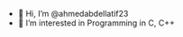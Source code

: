 - 👋 Hi, I’m @ahmedabdellatif23
- 👀 I’m interested in Programming in C, C++

<!---
ahmedabdellatif19/ahmedabdellatif19 is a ✨ special ✨ repository because its `README.md` (this file) appears on your GitHub profile.
You can click the Preview link to take a look at your changes.
--->

